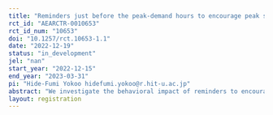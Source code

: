 ```yaml
---
title: "Reminders just before the peak-demand hours to encourage peak shift of electricity consumption: Evidence from Japan"
rct_id: "AEARCTR-0010653"
rct_id_num: "10653"
doi: "10.1257/rct.10653-1.1"
date: "2022-12-19"
status: "in_development"
jel: "nan"
start_year: "2022-12-15"
end_year: "2023-03-31"
pi: "Hide-Fumi Yokoo hidefumi.yokoo@r.hit-u.ac.jp"
abstract: "We investigate the behavioral impact of reminders to encourage energy savings of consumers in Japan. Our reminders will be sent just before the peak-demand hours, as the marginal cost of electricity is substantially higher at these hours than during the rest of the hours in a month. We use mobile phone app and SMS to send the reminders. In front of the reminders, messages to encourage demand shift (moral suasion) are also sent to both control and treatment groups. "
layout: registration
---
```


